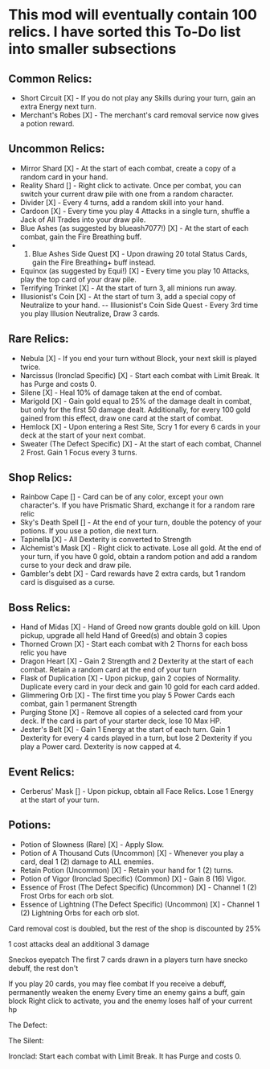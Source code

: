 # This mod will eventually contain 100 relics. I have sorted this To-Do list into smaller subsections

## Common Relics:
- Short Circuit [X] - If you do not play any Skills during your turn, gain an extra Energy next turn.
- Merchant's Robes [X] - The merchant's card removal service now gives a potion reward.

## Uncommon Relics:
- Mirror Shard [X] - At the start of each combat, create a copy of a random card in your hand.
- Reality Shard [] - Right click to activate. Once per combat, you can switch your current draw pile with one from a random character.
- Divider [X] - Every 4 turns, add a random skill into your hand.
- Cardoon [X] - Every time you play 4 Attacks in a single turn, shuffle a Jack of All Trades into your draw pile.
- Blue Ashes (as suggested by blueash7077!) [X] - At the start of each combat, gain the Fire Breathing buff. 
- 1. Blue Ashes Side Quest [X] - Upon drawing 20 total Status Cards, gain the Fire Breathing+ buff instead.
- Equinox (as suggested by Equi!) [X] - Every time you play 10 Attacks, play the top card of your draw pile.
- Terrifying Trinket [X] - At the start of turn 3, all minions run away.
- Illusionist's Coin [X] - At the start of turn 3, add a special copy of Neutralize to your hand.
-- Illusionist's Coin Side Quest - Every 3rd time you play Illusion Neutralize, Draw 3 cards.


## Rare Relics:
- Nebula [X] - If you end your turn without Block, your next skill is played twice.
- Narcissus (Ironclad Specific) [X] - Start each combat with Limit Break. It has Purge and costs 0.
- Silene [X] - Heal 10% of damage taken at the end of combat.
- Marigold [X] - Gain gold equal to 25% of the damage dealt in combat, but only for the first 50 damage dealt. Additionally, for every 100 gold gained from this effect, draw one card at the start of combat.
- Hemlock [X] - Upon entering a Rest Site, Scry 1 for every 6 cards in your deck at the start of your next combat.
- Sweater (The Defect Specific) [X] - At the start of each combat, Channel 2 Frost. Gain 1 Focus every 3 turns.

## Shop Relics:
- Rainbow Cape [] - Card can be of any color, except your own character's. If you have Prismatic Shard, exchange it for a random rare relic
- Sky's Death Spell [] - At the end of your turn, double the potency of your potions. If you use a potion, die next turn.
- Tapinella [X] - All Dexterity is converted to Strength
- Alchemist's Mask [X] - Right click to activate. Lose all gold. At the end of your turn, if you have 0 gold, obtain a random potion and add a random curse to your deck and draw pile.
- Gambler's debt [X] - Card rewards have 2 extra cards, but 1 random card is disguised as a curse.

## Boss Relics:
- Hand of Midas [X] - Hand of Greed now grants double gold on kill. Upon pickup, upgrade all held Hand of Greed(s) and obtain 3 copies
- Thorned Crown [X] - Start each combat with 2 Thorns for each boss relic you have
- Dragon Heart [X] - Gain 2 Strength and 2 Dexterity at the start of each combat. Retain a random card at the end of your turn
- Flask of Duplication [X] - Upon pickup, gain 2 copies of Normality. Duplicate every card in your deck and gain 10 gold for each card added.
- Glimmering Orb [X] - The first time you play 5 Power Cards each combat, gain 1 permanent Strength
- Purging Stone [X] - Remove all copies of a selected card from your deck. If the card is part of your starter deck, lose 10 Max HP.
- Jester's Belt [X] - Gain 1 Energy at the start of each turn. Gain 1 Dexterity for every 4 cards played in a turn, but lose 2 Dexterity if you play a Power card. Dexterity is now capped at 4.

## Event Relics:
- Cerberus' Mask [] - Upon pickup, obtain all Face Relics. Lose 1 Energy at the start of your turn.

## Potions:
- Potion of Slowness (Rare) [X] - Apply Slow.
- Potion of A Thousand Cuts (Uncommon) [X] - Whenever you play a card, deal 1 (2) damage to ALL enemies. 
- Retain Potion (Uncommon) [X] - Retain your hand for 1 (2) turns.
- Potion of Vigor (Ironclad Specific) (Common) [X] - Gain 8 (16) Vigor.
- Essence of Frost (The Defect Specific) (Uncommon) [X] - Channel 1 (2) Frost Orbs for each orb slot.
- Essence of Lightning (The Defect Specific) (Uncommon) [X] - Channel 1 (2) Lightning Orbs for each orb slot.


Card removal cost is doubled, but the rest of the shop is discounted by 25%

1 cost attacks deal an additional 3 damage

Sneckos eyepatch
The first 7 cards drawn in a players turn have snecko debuff, the rest don't


If you play 20 cards, you may flee combat
If you receive a debuff, permanently weaken the enemy
Every time an enemy gains a buff, gain block
Right click to activate, you and the enemy loses half of your current hp

The Defect:

The Silent:

Ironclad:
Start each combat with Limit Break. It has Purge and costs 0.